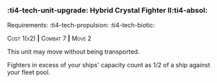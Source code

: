 ### :ti4-tech-unit-upgrade: **Hybrid Crystal Fighter II**:ti4-absol:

Requirements: :ti4-tech-propulsion: :ti4-tech-biotic:

<span style="font-variant:small-caps;">Cost 1(x2)</span> __|__ <span style="font-variant:small-caps;">Combat 7</span> __|__ <span style="font-variant:small-caps;">Move 2</span>

This unit may move without being transported.

Fighters in excess of your ships' capacity count as 1/2 of a ship against your fleet pool.

